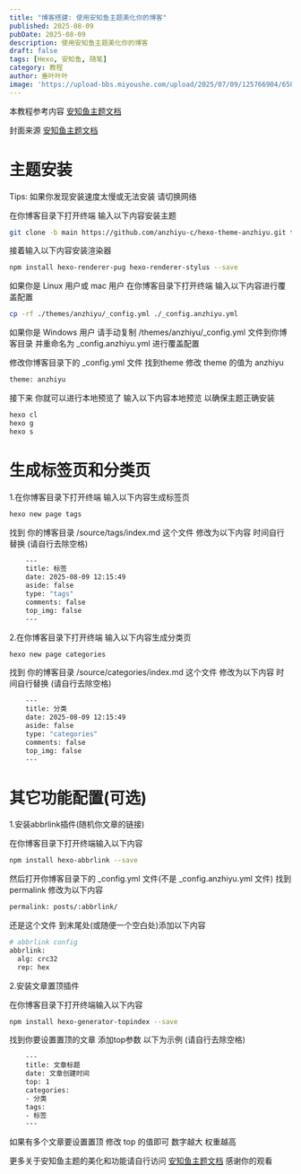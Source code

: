 ```yaml
---
title: "博客搭建: 使用安知鱼主题美化你的博客"
published: 2025-08-09
pubDate: 2025-08-09
description: 使用安知鱼主题美化你的博客
draft: false
tags: [Hexo, 安知鱼, 随笔]
category: 教程
author: 垂叶叶叶
image: 'https://upload-bbs.miyoushe.com/upload/2025/07/09/125766904/658277d773c29a145adf0d05055ce477_4298679859740980134.webp'
---
```


本教程参考内容 [安知鱼主题文档](https://docs.anheyu.com/)

封面来源 [安知鱼主题文档](https://docs.anheyu.com/)

# 主题安装

Tips: 如果你发现安装速度太慢或无法安装 请切换网络

在你博客目录下打开终端 输入以下内容安装主题

```bash
git clone -b main https://github.com/anzhiyu-c/hexo-theme-anzhiyu.git themes/anzhiyu
```

接着输入以下内容安装渲染器

```bash
npm install hexo-renderer-pug hexo-renderer-stylus --save
```

如果你是 Linux 用户或 mac 用户 在你博客目录下打开终端 输入以下内容进行覆盖配置

```bash
cp -rf ./themes/anzhiyu/_config.yml ./_config.anzhiyu.yml
```

如果你是 Windows 用户 请手动复制 /themes/anzhiyu/_config.yml 文件到你博客目录 并重命名为 _config.anzhiyu.yml 进行覆盖配置

修改你博客目录下的 _config.yml 文件 找到theme 修改 theme 的值为 anzhiyu

```bash
theme: anzhiyu
```

接下来 你就可以进行本地预览了 输入以下内容本地预览 以确保主题正确安装

```bash
hexo cl
hexo g
hexo s
```

# 生成标签页和分类页

1.在你博客目录下打开终端 输入以下内容生成标签页

```bash
hexo new page tags
```

找到 你的博客目录 /source/tags/index.md 这个文件 修改为以下内容 时间自行替换 (请自行去除空格)
```bash
    ---
    title: 标签
    date: 2025-08-09 12:15:49
    aside: false
    type: "tags"
    comments: false
    top_img: false
    ---
```

2.在你博客目录下打开终端 输入以下内容生成分类页

```bash
hexo new page categories
```

找到 你的博客目录 /source/categories/index.md 这个文件 修改为以下内容 时间自行替换 (请自行去除空格)

```bash
    ---
    title: 分类
    date: 2025-08-09 12:15:49
    aside: false
    type: "categories"
    comments: false
    top_img: false
    ---
```

# 其它功能配置(可选)

1.安装abbrlink插件(随机你文章的链接)

在你博客目录下打开终端输入以下内容

```bash
npm install hexo-abbrlink --save
```

然后打开你博客目录下的 _config.yml 文件(不是 _config.anzhiyu.yml 文件) 找到permalink 修改为以下内容

```bash
permalink: posts/:abbrlink/
```

还是这个文件 到末尾处(或随便一个空白处)添加以下内容

```bash
# abbrlink config
abbrlink:
  alg: crc32
  rep: hex
```

2.安装文章置顶插件

在你博客目录下打开终端输入以下内容

```bash
npm install hexo-generator-topindex --save
```

找到你要设置置顶的文章 添加top参数 以下为示例 (请自行去除空格)

```bash
    ---
    title: 文章标题
    date: 文章创建时间
    top: 1
    categories:
    - 分类
    tags:
    - 标签
    ---
```


如果有多个文章要设置置顶 修改 top 的值即可 数字越大 权重越高

更多关于安知鱼主题的美化和功能请自行访问 [安知鱼主题文档](https://docs.anheyu.com/) 感谢你的观看